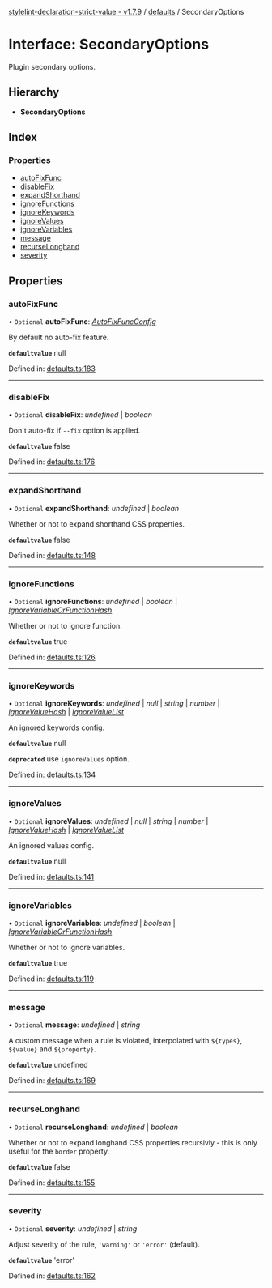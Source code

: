 [stylelint-declaration-strict-value - v1.7.9](../README.md) / [defaults](../modules/defaults.md) / SecondaryOptions

# Interface: SecondaryOptions

Plugin secondary options.

## Hierarchy

* **SecondaryOptions**

## Index

### Properties

* [autoFixFunc](defaults.secondaryoptions.md#autofixfunc)
* [disableFix](defaults.secondaryoptions.md#disablefix)
* [expandShorthand](defaults.secondaryoptions.md#expandshorthand)
* [ignoreFunctions](defaults.secondaryoptions.md#ignorefunctions)
* [ignoreKeywords](defaults.secondaryoptions.md#ignorekeywords)
* [ignoreValues](defaults.secondaryoptions.md#ignorevalues)
* [ignoreVariables](defaults.secondaryoptions.md#ignorevariables)
* [message](defaults.secondaryoptions.md#message)
* [recurseLonghand](defaults.secondaryoptions.md#recurselonghand)
* [severity](defaults.secondaryoptions.md#severity)

## Properties

### autoFixFunc

• `Optional` **autoFixFunc**: [*AutoFixFuncConfig*](../modules/defaults.md#autofixfuncconfig)

By default no auto-fix feature.

**`defaultvalue`** null

Defined in: [defaults.ts:183](https://github.com/AndyOGo/stylelint-declaration-strict-value/blob/39c4fe5/src/defaults.ts#L183)

___

### disableFix

• `Optional` **disableFix**: *undefined* \| *boolean*

Don't auto-fix if `--fix` option is applied.

**`defaultvalue`** false

Defined in: [defaults.ts:176](https://github.com/AndyOGo/stylelint-declaration-strict-value/blob/39c4fe5/src/defaults.ts#L176)

___

### expandShorthand

• `Optional` **expandShorthand**: *undefined* \| *boolean*

Whether or not to expand shorthand CSS properties.

**`defaultvalue`** false

Defined in: [defaults.ts:148](https://github.com/AndyOGo/stylelint-declaration-strict-value/blob/39c4fe5/src/defaults.ts#L148)

___

### ignoreFunctions

• `Optional` **ignoreFunctions**: *undefined* \| *boolean* \| [*IgnoreVariableOrFunctionHash*](defaults.ignorevariableorfunctionhash.md)

Whether or not to ignore function.

**`defaultvalue`** true

Defined in: [defaults.ts:126](https://github.com/AndyOGo/stylelint-declaration-strict-value/blob/39c4fe5/src/defaults.ts#L126)

___

### ignoreKeywords

• `Optional` **ignoreKeywords**: *undefined* \| *null* \| *string* \| *number* \| [*IgnoreValueHash*](defaults.ignorevaluehash.md) \| [*IgnoreValueList*](../modules/defaults.md#ignorevaluelist)

An ignored keywords config.

**`defaultvalue`** null

**`deprecated`** use `ignoreValues` option.

Defined in: [defaults.ts:134](https://github.com/AndyOGo/stylelint-declaration-strict-value/blob/39c4fe5/src/defaults.ts#L134)

___

### ignoreValues

• `Optional` **ignoreValues**: *undefined* \| *null* \| *string* \| *number* \| [*IgnoreValueHash*](defaults.ignorevaluehash.md) \| [*IgnoreValueList*](../modules/defaults.md#ignorevaluelist)

An ignored values config.

**`defaultvalue`** null

Defined in: [defaults.ts:141](https://github.com/AndyOGo/stylelint-declaration-strict-value/blob/39c4fe5/src/defaults.ts#L141)

___

### ignoreVariables

• `Optional` **ignoreVariables**: *undefined* \| *boolean* \| [*IgnoreVariableOrFunctionHash*](defaults.ignorevariableorfunctionhash.md)

Whether or not to ignore variables.

**`defaultvalue`** true

Defined in: [defaults.ts:119](https://github.com/AndyOGo/stylelint-declaration-strict-value/blob/39c4fe5/src/defaults.ts#L119)

___

### message

• `Optional` **message**: *undefined* \| *string*

A custom message when a rule is violated, interpolated with `${types}`, `${value}` and `${property}`.

**`defaultvalue`** undefined

Defined in: [defaults.ts:169](https://github.com/AndyOGo/stylelint-declaration-strict-value/blob/39c4fe5/src/defaults.ts#L169)

___

### recurseLonghand

• `Optional` **recurseLonghand**: *undefined* \| *boolean*

Whether or not to expand longhand CSS properties recursivly - this is only useful for the `border` property.

**`defaultvalue`** false

Defined in: [defaults.ts:155](https://github.com/AndyOGo/stylelint-declaration-strict-value/blob/39c4fe5/src/defaults.ts#L155)

___

### severity

• `Optional` **severity**: *undefined* \| *string*

Adjust severity of the rule, `'warning'` or `'error'` (default).

**`defaultvalue`** 'error'

Defined in: [defaults.ts:162](https://github.com/AndyOGo/stylelint-declaration-strict-value/blob/39c4fe5/src/defaults.ts#L162)
